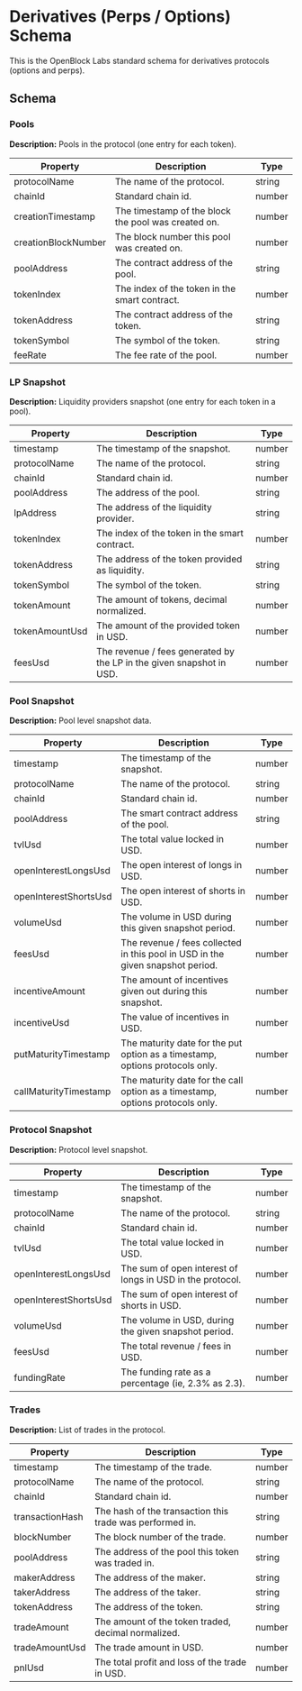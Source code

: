 # Derivatives (Perps / Options) Schema

This is the OpenBlock Labs standard schema for derivatives protocols (options and perps).

## Schema

### Pools

**Description:** Pools in the protocol (one entry for each token).

| Property            | Description                                      | Type   |
|---------------------|--------------------------------------------------|--------|
| protocolName        | The name of the protocol.                        | string |
| chainId             | Standard chain id.                               | number |
| creationTimestamp   | The timestamp of the block the pool was created on. | number |
| creationBlockNumber | The block number this pool was created on.       | number |
| poolAddress         | The contract address of the pool.                | string |
| tokenIndex          | The index of the token in the smart contract.    | number |
| tokenAddress        | The contract address of the token.               | string |
| tokenSymbol         | The symbol of the token.                         | string |
| feeRate             | The fee rate of the pool.                        | number |

### LP Snapshot

**Description:** Liquidity providers snapshot (one entry for each token in a pool).

| Property       | Description                                         | Type   |
|----------------|-----------------------------------------------------|--------|
| timestamp      | The timestamp of the snapshot.                      | number |
| protocolName   | The name of the protocol.                           | string |
| chainId        | Standard chain id.                                  | number |
| poolAddress    | The address of the pool.                            | string |
| lpAddress      | The address of the liquidity provider.              | string |
| tokenIndex     | The index of the token in the smart contract.       | number |
| tokenAddress   | The address of the token provided as liquidity.     | string |
| tokenSymbol    | The symbol of the token.                            | string |
| tokenAmount    | The amount of tokens, decimal normalized.           | number |
| tokenAmountUsd | The amount of the provided token in USD.            | number |
| feesUsd        | The revenue / fees generated by the LP in the given snapshot in USD. | number |

### Pool Snapshot

**Description:** Pool level snapshot data.

| Property                | Description                                                           | Type   |
|-------------------------|-----------------------------------------------------------------------|--------|
| timestamp               | The timestamp of the snapshot.                                        | number |
| protocolName            | The name of the protocol.                                             | string |
| chainId                 | Standard chain id.                                                    | number |
| poolAddress             | The smart contract address of the pool.                               | string |
| tvlUsd                  | The total value locked in USD.                                        | number |
| openInterestLongsUsd    | The open interest of longs in USD.                                    | number |
| openInterestShortsUsd   | The open interest of shorts in USD.                                   | number |
| volumeUsd               | The volume in USD during this given snapshot period.                  | number |
| feesUsd                 | The revenue / fees collected in this pool in USD in the given snapshot period. | number |
| incentiveAmount         | The amount of incentives given out during this snapshot.              | number |
| incentiveUsd            | The value of incentives in USD.                                       | number |
| putMaturityTimestamp    | The maturity date for the put option as a timestamp, options protocols only. | number |
| callMaturityTimestamp   | The maturity date for the call option as a timestamp, options protocols only. | number |

### Protocol Snapshot

**Description:** Protocol level snapshot.

| Property                | Description                                             | Type   |
|-------------------------|---------------------------------------------------------|--------|
| timestamp               | The timestamp of the snapshot.                          | number |
| protocolName            | The name of the protocol.                               | string |
| chainId                 | Standard chain id.                                      | number |
| tvlUsd                  | The total value locked in USD.                          | number |
| openInterestLongsUsd    | The sum of open interest of longs in USD in the protocol. | number |
| openInterestShortsUsd   | The sum of open interest of shorts in USD.              | number |
| volumeUsd               | The volume in USD, during the given snapshot period.    | number |
| feesUsd                 | The total revenue / fees in USD.                        | number |
| fundingRate             | The funding rate as a percentage (ie, 2.3% as 2.3).     | number |

### Trades

**Description:** List of trades in the protocol.

| Property            | Description                                         | Type   |
|---------------------|-----------------------------------------------------|--------|
| timestamp           | The timestamp of the trade.                         | number |
| protocolName        | The name of the protocol.                           | string |
| chainId             | Standard chain id.                                  | number |
| transactionHash     | The hash of the transaction this trade was performed in. | string |
| blockNumber         | The block number of the trade.                      | number |
| poolAddress         | The address of the pool this token was traded in.   | string |
| makerAddress        | The address of the maker.                           | string |
| takerAddress        | The address of the taker.                           | string |
| tokenAddress        | The address of the token.                           | string |
| tradeAmount         | The amount of the token traded, decimal normalized. | number |
| tradeAmountUsd      | The trade amount in USD.                            | number |
| pnlUsd              | The total profit and loss of the trade in USD.      | number |
